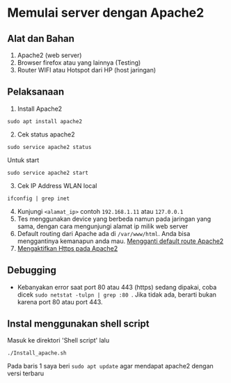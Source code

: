 # Memulai server dengan Apache2

## Alat dan Bahan

1. Apache2 (web server)
2. Browser firefox atau yang lainnya (Testing)
3. Router WIFI atau Hotspot dari HP (host jaringan)

## Pelaksanaan

1. Install Apache2

```
sudo apt install apache2
```

2. Cek status apache2

```
sudo service apache2 status
```

Untuk start

```
sudo service apache2 start
```

3. Cek IP Address WLAN local

```
ifconfig | grep inet
```

4. Kunjungi `<alamat_ip>` contoh `192.168.1.11` atau `127.0.0.1`
5. Tes menggunakan device yang berbeda namun pada jaringan yang sama, dengan cara mengunjungi alamat ip milik web server
6. Default routing dari Apache ada di `/var/www/html`. Anda bisa menggantinya kemanapun anda mau. [Mengganti default route Apache2](Apache_route1.md)
7. [Mengaktifkan Https pada Apache2](Apache_https.md)

## Debugging

- Kebanyakan error saat port 80 atau 443 (https) sedang dipakai, coba dicek `sudo netstat -tulpn | grep :80 `. Jika tidak ada, berarti bukan karena port 80 atau port 443.

## Instal menggunakan shell script

Masuk ke direktori 'Shell script' lalu

```
./Install_apache.sh
```

Pada baris 1 saya beri `sudo apt update` agar mendapat apache2 dengan versi terbaru
